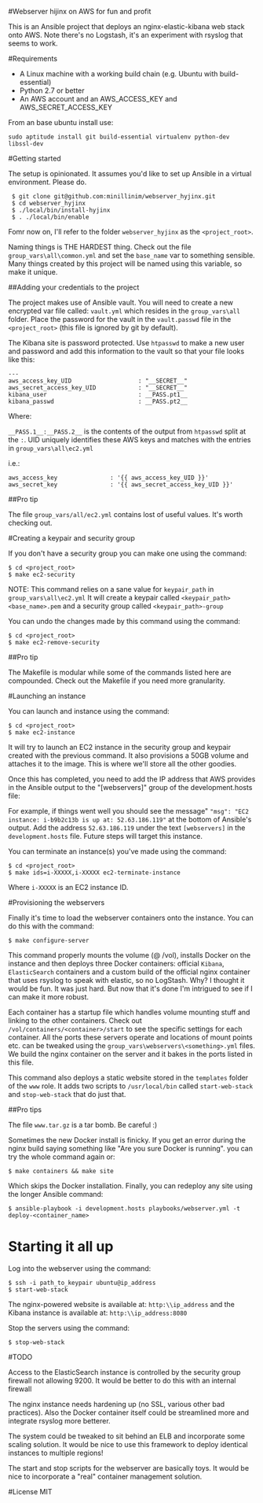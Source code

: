 #Webserver hijinx on AWS for fun and profit

This is an Ansible project that deploys an nginx-elastic-kibana web stack onto AWS. Note there's no Logstash, it's an experiment with rsyslog that seems to work.

#Requirements

  - A Linux machine with a working build chain (e.g. Ubuntu with build-essential)
  - Python 2.7 or better
  - An AWS account and an AWS_ACCESS_KEY and AWS_SECRET_ACCESS_KEY

From an base ubuntu install use:

    sudo aptitude install git build-essential virtualenv python-dev libssl-dev

#Getting started

The setup is opinionated. It assumes you'd like to set up Ansible in a virtual environment. Please do.

```
 $ git clone git@github.com:minillinim/webserver_hyjinx.git
 $ cd webserver_hyjinx
 $ ./local/bin/install-hyjinx
 $ . ./local/bin/enable
```

Fomr now on, I'll refer to the folder `webserver_hyjinx` as the `<project_root>`.

Naming things is THE HARDEST thing. Check out the file `group_vars\all\common.yml` and set the `base_name` var to something sensible. Many things created by this project will be named using this variable, so make it unique.

##Adding your credentials to the project

The project makes use of Ansible vault. You will need to create a new encrypted var file called: `vault.yml` which resides in the `group_vars\all` folder. Place the password for the vault in the `vault.passwd` file in the `<project_root>` (this file is ignored by git by default).

The Kibana site is password protected. Use `htpasswd` to make a new user and password and add this information to the vault so that your file looks like this:

```
---
aws_access_key_UID                   : "__SECRET__"
aws_secret_access_key_UID            : "__SECRET__"
kibana_user                          : __PASS.pt1__
kibana_passwd                        : __PASS.pt2__
```

Where: 

`__PASS.1__:__PASS.2__` is the contents of the output from `htpasswd` split at the `:`.
UID uniquely identifies these AWS keys and matches with the entries in `group_vars\all\ec2.yml`

i.e.:

```
aws_access_key               : '{{ aws_access_key_UID }}'
aws_secret_key               : '{{ aws_secret_access_key_UID }}'
```

##Pro tip

The file `group_vars/all/ec2.yml` contains lost of useful values. It's worth checking out.

#Creating a keypair and security group

If you don't have a security group you can make one using the command:
```
$ cd <project_root>
$ make ec2-security
```

NOTE: This command relies on a sane value for `keypair_path` in `group_vars\all\ec2.yml`
It will create a keypair called `<keypair_path><base_name>.pem` and a security group called `<keypair_path>-group`

You can undo the changes made by this command using the command:

```
$ cd <project_root>
$ make ec2-remove-security
```

##Pro tip

The Makefile is modular while some of the commands listed here are compounded. Check out the Makefile if you need more granularity.

#Launching an instance

You can launch and instance using the command:

```
$ cd <project_root>
$ make ec2-instance
```

It will try to launch an EC2 instance in the security group and keypair created with the previous command.
It also provisions a 50GB volume and attaches it to the image. This is where we'll store all the other goodies.

Once this has completed, you need to add the IP address that AWS provides in the Ansible output to the "[webservers]" group of the development.hosts file:

For example, if things went well you should see the message" `"msg": "EC2 instance: i-b9b2c13b is up at: 52.63.186.119"` at the bottom of Ansible's output. Add the address `52.63.186.119` under the text `[webservers]` in the `development.hosts` file. Future steps will target this instance.

You can terminate an instance(s) you've made using the command:

```
$ cd <project_root>
$ make ids=i-XXXXX,i-XXXXX ec2-terminate-instance
```

Where `i-XXXXX` is an EC2 instance ID.

#Provisioning the webservers

Finally it's time to load the webserver containers onto the instance. You can do this with the command:

```
$ make configure-server
```

This command properly mounts the volume (@ /vol), installs Docker on the instance and then deploys three Docker containers: official `Kibana`, `ElasticSearch` containers and a custom build of the official nginx container that uses rsyslog to speak with elastic, so no LogStash. Why? I thought it would be fun. It was just hard. But now that it's done I'm intrigued to see if I can make it more robust.

Each container has a startup file which handles volume mounting stuff and linking to the other containers. Check out `/vol/containers/<container>/start` to see the specific settings for each container. All the ports these servers operate and locations of mount points etc. can be tweaked using the `group_vars\webservers\<something>.yml` files. We build the nginx container on the server and it bakes in the ports listed in this file.

This command also deploys a static website stored in the `templates` folder of the `www` role. It adds two scripts to `/usr/local/bin` called `start-web-stack` and `stop-web-stack` that do just that.

##Pro tips

The file `www.tar.gz` is a tar bomb. Be careful :)

Sometimes the new Docker install is finicky. If you get an error during the nginx build saying something like "Are you sure Docker is running". you can try the whole command again or:

```
$ make containers && make site
```

Which skips the Docker installation. Finally, you can redeploy any site using the longer Ansible command:

```
$ ansible-playbook -i development.hosts playbooks/webserver.yml -t deploy-<container_name>
```

# Starting it all up

Log into the webserver using the command:

```
$ ssh -i path_to_keypair ubuntu@ip_address
$ start-web-stack
```

The nginx-powered website is available at: `http:\\ip_address` and the Kibana instance is available at: `http:\\ip_address:8080`

Stop the servers using the command:

```
$ stop-web-stack
```

#TODO

Access to the ElasticSearch instance is controlled by the security group firewall not allowing 9200. It would be better to do this with an internal firewall

The nginx instance needs hardening up (no SSL, various other bad practices). Also the Docker container itself could be streamlined more and integrate rsyslog more betterer.

The system could be tweaked to sit behind an ELB and incorporate some scaling solution. It would be nice to use this framework to deploy identical instances to multiple regions!

The start and stop scripts for the webserver are basically toys. It would be nice to incorporate a "real" container management solution.

#License
MIT
